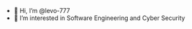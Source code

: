 - 👋 Hi, I’m @levo-777
- 👀 I’m interested in Software Engineering and Cyber Security


<!---
levo-777/levo-777 is a ✨ special ✨ repository because its `README.md` (this file) appears on your GitHub profile.
You can click the Preview link to take a look at your changes.
--->
